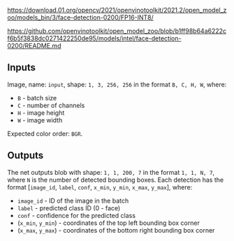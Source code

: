 
https://download.01.org/opencv/2021/openvinotoolkit/2021.2/open_model_zoo/models_bin/3/face-detection-0200/FP16-INT8/

https://github.com/openvinotoolkit/open_model_zoo/blob/b1ff98b64a6222cf6b5f3838dc0271422250de95/models/intel/face-detection-0200/README.md

## Inputs

Image, name: `input`, shape: `1, 3, 256, 256` in the format `B, C, H, W`, where:

- `B` - batch size
- `C` - number of channels
- `H` - image height
- `W` - image width

Expected color order: `BGR`.

## Outputs

The net outputs blob with shape: `1, 1, 200, 7` in the format `1, 1, N, 7`, where `N` is the number of detected
bounding boxes. Each detection has the format [`image_id`, `label`, `conf`, `x_min`, `y_min`, `x_max`, `y_max`], where:

- `image_id` - ID of the image in the batch
- `label` - predicted class ID (0 - face)
- `conf` - confidence for the predicted class
- (`x_min`, `y_min`) - coordinates of the top left bounding box corner
- (`x_max`, `y_max`) - coordinates of the bottom right bounding box corner



